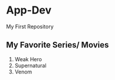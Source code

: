 # App-Dev
My First Repository

## My Favorite Series/ Movies

1. Weak Hero
2. Supernatural
3. Venom
